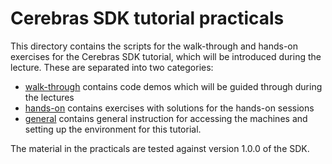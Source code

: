 # Cerebras SDK tutorial practicals

This directory contains the scripts for the walk-through and hands-on exercises for the Cerebras SDK tutorial, which will be introduced during the lecture. These are separated into two categories:

* [walk-through](walk-through) contains code demos which will be guided through during the lectures
* [hands-on](hands-on) contains exercises with solutions for the hands-on sessions
* [general](general) contains general instruction for accessing the machines and setting up the environment for this tutorial.

The material in the practicals are tested against version 1.0.0 of the SDK.